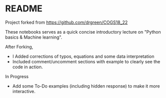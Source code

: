 # README

Project forked from https://github.com/drgreen/COGS18_22

These notebooks serves as a quick concise introductory lecture on "Python basics & Machine learning".

After Forking,
* I Added corrections of typos, equations and some data interpretation 
* Included comment/uncomment sections with example to clearly see the code in action.

In Progress
* Add some To-Do examples (including hidden response) to make it more interactive.

